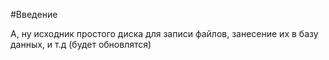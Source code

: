 #Введение

А, ну исходник простого диска для записи
файлов, занесение их в базу данных, и т.д
(будет обновлятся)
